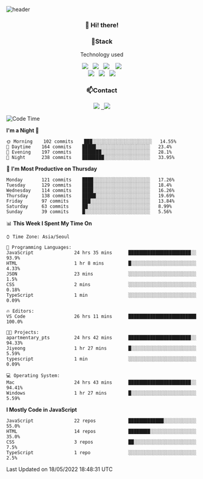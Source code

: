 ![header](https://capsule-render.vercel.app/api?type=waving&color=gradient&height=200&text=Che-ri&fontAlign=70&fontAlignY=40&animation=twinkling)

<h3 align="center">👋 Hi! there!</h3>

<h3 align="center">📌Stack</h3>
<p align="center">Technology used</p>
<div align="center"><img src="https://img.shields.io/badge/HTML5-e74c3c?style=flat-square&logo=HTML5&logoColor=white"></img> &nbsp <img src="https://img.shields.io/badge/CSS3-0A84FF?style=flat-square&logo=CSS3&logoColor=white"></img>  &nbsp <img src="https://img.shields.io/badge/SCSS-fd79a8?style=flat-square&logo=Sass&logoColor=white"/></a>&nbsp  &nbsp <img src="https://img.shields.io/badge/styled%2Dcomponents-DB7093?style=flat-square&logo=styled%2Dcomponents&logoColor=white"/></a>
<br><img src="https://img.shields.io/badge/JavaScript-FFCD11?style=flat-square&logo=JavaScript&logoColor=white"></img> &nbsp <img src="https://img.shields.io/badge/React-00BCF6?style=flat-square&logo=React&logoColor=white"></img> &nbsp <img src="https://img.shields.io/badge/Redux-764ABC?style=flat-square&logo=Redux&logoColor=white"/></a></div>

<h3 align="center">📫Contact</h3>
<div align="center"><a href="https://cheri.tistory.com/"><img src="https://img.shields.io/badge/Cheri-AD29B6?style=flat-square&logo=Tidal&logoColor=white"/></a> <a href="rnjs1135@gmail.com"> &nbsp <img src="https://img.shields.io/badge/Gmail-EA4335?style=flat-square&logo=Gmail&logoColor=white"/></a></div>

<!--START_SECTION:waka-->
![Code Time](http://img.shields.io/badge/Code%20Time-0%20secs-blue)

**I'm a Night 🦉** 

```text
🌞 Morning    102 commits    ███░░░░░░░░░░░░░░░░░░░░░░   14.55% 
🌆 Daytime    164 commits    █████░░░░░░░░░░░░░░░░░░░░   23.4% 
🌃 Evening    197 commits    ███████░░░░░░░░░░░░░░░░░░   28.1% 
🌙 Night      238 commits    ████████░░░░░░░░░░░░░░░░░   33.95%

```
📅 **I'm Most Productive on Thursday** 

```text
Monday       121 commits    ████░░░░░░░░░░░░░░░░░░░░░   17.26% 
Tuesday      129 commits    ████░░░░░░░░░░░░░░░░░░░░░   18.4% 
Wednesday    114 commits    ████░░░░░░░░░░░░░░░░░░░░░   16.26% 
Thursday     138 commits    █████░░░░░░░░░░░░░░░░░░░░   19.69% 
Friday       97 commits     ███░░░░░░░░░░░░░░░░░░░░░░   13.84% 
Saturday     63 commits     ██░░░░░░░░░░░░░░░░░░░░░░░   8.99% 
Sunday       39 commits     █░░░░░░░░░░░░░░░░░░░░░░░░   5.56%

```


📊 **This Week I Spent My Time On** 

```text
⌚︎ Time Zone: Asia/Seoul

💬 Programming Languages: 
JavaScript               24 hrs 35 mins      ███████████████████████░░   93.9% 
HTML                     1 hr 8 mins         █░░░░░░░░░░░░░░░░░░░░░░░░   4.33% 
JSON                     23 mins             ░░░░░░░░░░░░░░░░░░░░░░░░░   1.5% 
CSS                      2 mins              ░░░░░░░░░░░░░░░░░░░░░░░░░   0.18% 
TypeScript               1 min               ░░░░░░░░░░░░░░░░░░░░░░░░░   0.09%

🔥 Editors: 
VS Code                  26 hrs 11 mins      █████████████████████████   100.0%

🐱‍💻 Projects: 
apartmentary_pts         24 hrs 42 mins      ███████████████████████░░   94.33% 
Jiyeong                  1 hr 27 mins        █░░░░░░░░░░░░░░░░░░░░░░░░   5.59% 
typescript               1 min               ░░░░░░░░░░░░░░░░░░░░░░░░░   0.09%

💻 Operating System: 
Mac                      24 hrs 43 mins      ███████████████████████░░   94.41% 
Windows                  1 hr 27 mins        █░░░░░░░░░░░░░░░░░░░░░░░░   5.59%

```

**I Mostly Code in JavaScript** 

```text
JavaScript               22 repos            █████████████░░░░░░░░░░░░   55.0% 
HTML                     14 repos            ████████░░░░░░░░░░░░░░░░░   35.0% 
CSS                      3 repos             ██░░░░░░░░░░░░░░░░░░░░░░░   7.5% 
TypeScript               1 repo              ░░░░░░░░░░░░░░░░░░░░░░░░░   2.5%

```



 Last Updated on 18/05/2022 18:48:31 UTC
<!--END_SECTION:waka-->
